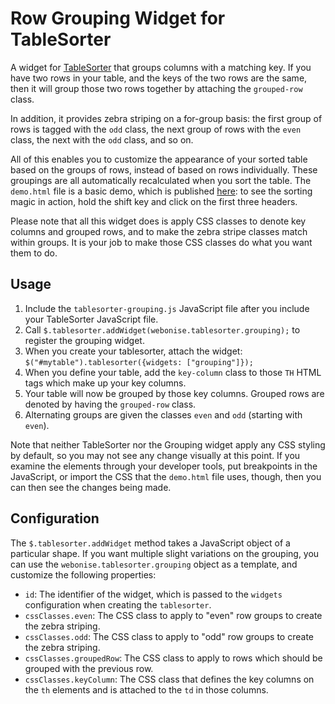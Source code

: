 Row Grouping Widget for TableSorter
======================================

A widget for [TableSorter](http://tablesorter.com/) that groups columns with a matching key. If you have two rows in your table, and the keys of the two rows are the same,
then it will group those two rows together by attaching the `grouped-row` class.

In addition, it provides zebra striping on a for-group basis: the first group of rows is tagged with the `odd` class, the next
group of rows with the `even` class, the next with the `odd` class, and so on.

All of this enables you to customize the appearance of your sorted table based on the groups of rows, instead of based on rows individually.
These groupings are all automatically recalculated when you sort the table.
The `demo.html` file is a basic demo, which is published
[here](http://files.enfranchisedmind.com/tablesorter-grouping/demo.html): to see the sorting magic in action, hold the shift key and click on the
first three headers.

Please note that all this widget does is apply CSS classes to denote key columns and grouped rows, and to make the zebra stripe classes match within groups.
It is your job to make those CSS classes do what you want them to do.

Usage
-------

1. Include the `tablesorter-grouping.js` JavaScript file after you include your TableSorter JavaScript file.
2. Call `$.tablesorter.addWidget(webonise.tablesorter.grouping);` to register the grouping widget.
3. When you create your tablesorter, attach the widget: `$("#mytable").tablesorter({widgets: ["grouping"]});`
4. When you define your table, add the `key-column` class to those `TH` HTML tags which make up your key columns.
5. Your table will now be grouped by those key columns. Grouped rows are denoted by having the `grouped-row` class.
6. Alternating groups are given the classes `even` and `odd` (starting with `even`).

Note that neither TableSorter nor the Grouping widget apply any CSS styling by default, so you may not see any change visually at this point. If you examine the elements
through your developer tools, put breakpoints in the JavaScript, or import the CSS that the `demo.html` file uses, though, then you can then see the changes being made.

Configuration
---------------

The `$.tablesorter.addWidget` method takes a JavaScript object of a particular shape. If you want multiple slight variations on the grouping,
you can use the `webonise.tablesorter.grouping` object as a template, and customize the following properties:

* `id`: The identifier of the widget, which is passed to the `widgets` configuration when creating the `tablesorter`.
* `cssClasses.even`: The CSS class to apply to "even" row groups to create the zebra striping.
* `cssClasses.odd`: The CSS class to apply to "odd" row groups to create the zebra striping.
* `cssClasses.groupedRow`: The CSS class to apply to rows which should be grouped with the previous row.
* `cssClasses.keyColumn`: The CSS class that defines the key columns on the `th` elements and is attached to the `td` in those columns.

